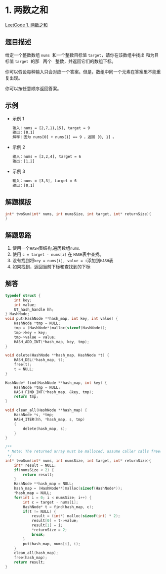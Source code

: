 # 1. 两数之和

[LeetCode 1. 两数之和](https://leetcode-cn.com/problems/two-sum/)

## 题目描述

给定一个整数数组 `nums`  和一个整数目标值 `target`，请你在该数组中找出 和为目标值 `target`  的那   两个   整数，并返回它们的数组下标。

你可以假设每种输入只会对应一个答案。但是，数组中同一个元素在答案里不能重复出现。

你可以按任意顺序返回答案。

## 示例

- 示例 1

  ```txt
  输入：nums = [2,7,11,15], target = 9
  输出：[0,1]
  解释：因为 nums[0] + nums[1] == 9 ，返回 [0, 1] 。
  ```

- 示例 2

  ```txt
  输入：nums = [3,2,4], target = 6
  输出：[1,2]
  ```

- 示例 3

  ```txt
  输入：nums = [3,3], target = 6
  输出：[0,1]
  ```

## 解题模版

```c
int* twoSum(int* nums, int numsSize, int target, int* returnSize){
}
```

## 解题思路

1. 使用一个`HASH`表结构,遍历数组`nums`.
1. 使用 `c = target - nums[i]` 在 `HASH`表中查找。
1. 没有找到将`key = nums[i], value = i`添加到`HASH`表 
1. 如果找到，返回当前下标和查找到的下标
## 解答

```c
typedef struct {
    int key;
    int value;
    UT_hash_handle hh;
} HashNode;
void put(HashNode **hash_map, int key, int value) {
    HashNode *tmp = NULL;
    tmp = (HashNode*)malloc(sizeof(HashNode));
    tmp->key = key;
    tmp->value = value;
    HASH_ADD_INT(*hash_map, key, tmp);
}

void delete(HashNode **hash_map, HashNode *t) {
    HASH_DEL(*hash_map, t);
    free(t);
    t = NULL;
}

HashNode* find(HashNode **hash_map, int key) {
    HashNode *tmp = NULL;
    HASH_FIND_INT(*hash_map, &key, tmp);
    return tmp;
}

void clean_all(HashNode **hash_map) {
    HashNode *s, *tmp;
    HASH_ITER(hh, *hash_map, s, tmp)
    {
        delete(hash_map, s);
    }
}

/**
 * Note: The returned array must be malloced, assume caller calls free().
 */
int* twoSum(int* nums, int numsSize, int target, int* returnSize){
    int* result = NULL;
    if(numsSize < 2) {
        return result;
    }
    HashNode **hash_map = NULL;
    hash_map = (HashNode**)malloc(sizeof(HashNode*));
    *hash_map = NULL;
    for(int i = 0; i < numsSize; i++) {
        int c = target - nums[i];
        HashNode* t = find(hash_map, c);
        if(t != NULL) {
            result = (int*) malloc(sizeof(int) * 2);
            result[0] = t->value;
            result[1] = i;
            *returnSize = 2;
            break;
        }
        put(hash_map, nums[i], i);
    }
    clean_all(hash_map);
    free(hash_map);
    return result;
}
```
